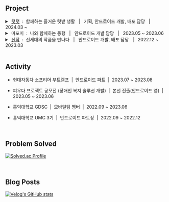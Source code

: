 ## Project

<details>
  <summary> 
    &nbsp;<a href="https://play.google.com/store/apps/details?id=io.tuttut.android" target="_blank">텃텃</a> &nbsp;:&nbsp; 함께하는 즐거운 텃밭 생활 &nbsp; | &nbsp; 기획, 안드로이드 개발, 배포 담당 &nbsp; | &nbsp;  2024.03 ~ &nbsp;
  </summary>
  </br>
  <p align="center">
    <img src="https://github.com/SeungWoo-Ahn/SeungWoo-Ahn/assets/78468001/3593a11f-72f6-423c-b13e-25bc53494ab2.jpg" height = "400"/>
  </p>
  
  <br/>
  
  ```
  공유 텃밭 생활 서비스
  기획 / UI제작 / 안드로이드 개발 / 출시
  Android (Kotlin) / Firebase (Authentication, FireStore, Storage) / Jetpack Compose / Clean Architecture
  ```

  <br/>
  
</details>

<details>
  <summary> 
    &nbsp;마포미 &nbsp;:&nbsp; 나와 함께하는 동행 &nbsp; | &nbsp; 안드로이드 개발 담당 &nbsp; | &nbsp;  2023.05 ~ 2023.06
  </summary>
  </br>
  <p align="center">
    <img src="https://github.com/SeungWoo-Ahn/SeungWoo-Ahn/assets/78468001/4d54a5f0-cbf2-480e-bf3c-8d232a0f8eca.jpg" height = "400"/>
  </p>
  
  <br/>
  
  ```
  시각/지체장애인을 위한 동행자 찾기 서비스
  안드로이드 개발
  Android (Kotlin) / MVVM / TTS + STT
  ```

  <br/>
  
</details>

<details>
  <summary> 
    &nbsp;<a href="https://play.google.com/store/apps/details?id=io.sinzak.android" target="_blank">신작</a> &nbsp;:&nbsp; 신세대의 작품을 만나다 &nbsp; | &nbsp; 안드로이드 개발, 배포 담당 &nbsp; | &nbsp;  2022.12 ~ 2023.03
  </summary>
  </br>
  <p align="center">
    <img src="https://user-images.githubusercontent.com/78468001/229534973-afbe068d-5d68-4953-93a4-bd97462cbfcb.jpg" height = "400"/>
  </p>
  
  <br/>
  
  ```
  SNS 기능을 접목한 작품 거래/의뢰 서비스
  안드로이드 개발 / 출시
  Android (Kotlin) / 구글 로그인, 프로필, 학교 인증, QA 담당 
  ```

  <br/>
  
</details>

<br/>

## Activity

+ 현대자동차 소프티어 부트캠프 &nbsp;|&nbsp; 안드로이드 파트 &nbsp;|&nbsp; 2023.07 ~ 2023.08

+ 피우다 프로젝트 공모전 (장애인 복지 솔루션 개발) &nbsp;|&nbsp; 본선 진출(안드로이드 앱) &nbsp;|&nbsp; 2023.05 ~ 2023.06

+ 홍익대학교 GDSC &nbsp;|&nbsp; 모바일팀 멤버 &nbsp;|&nbsp; 2022.09 ~ 2023.06

+ 홍익대학교 UMC 3기 &nbsp;|&nbsp; 안드로이드 파트장 &nbsp;|&nbsp; 2022.09 ~ 2022.12

<br/>

## Problem Solved
[![Solved.ac Profile](http://mazassumnida.wtf/api/generate_badge?boj=rio319)](https://solved.ac/rio319)

<br>

## Blog Posts
[![Velog's GitHub stats](https://velog-readme-stats.vercel.app/api/list?name=rio319)](https://velog.io/@rio319)
